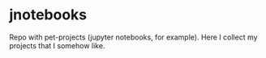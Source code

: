 # jnotebooks
Repo with pet-projects (jupyter notebooks, for example). Here I collect my projects that I somehow like.
